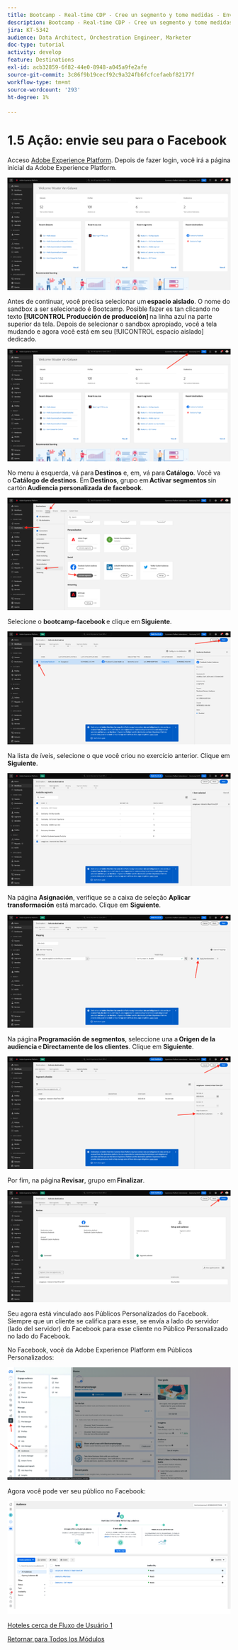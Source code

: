 ```yaml
---
title: Bootcamp - Real-time CDP - Cree un segmento y tome medidas - Envíe su segmento a DV360 - Brasil
description: Bootcamp - Real-time CDP - Cree un segmento y tome medidas - Envíe su segmento a DV360 - Brasil
jira: KT-5342
audience: Data Architect, Orchestration Engineer, Marketer
doc-type: tutorial
activity: develop
feature: Destinations
exl-id: acb32859-6f82-44e0-8948-a045a9fe2afe
source-git-commit: 3c86f9b19cecf92c9a324fb6fcfcefaebf82177f
workflow-type: tm+mt
source-wordcount: '293'
ht-degree: 1%

---
```


# 1.5 Ação: envie seu para o Facebook

Acceso [Adobe Experience Platform](https://experience.adobe.com/platform). Depois de fazer login, você irá a página inicial da Adobe Experience Platform.

![Ingesta de datos](./images/home.png)

Antes de continuar, você precisa selecionar um **espacio aislado**. O nome do sandbox a ser selecionado é Bootcamp. Posible fazer es tan clicando no texto **[!UICONTROL Producción de producción]** na linha azul na parte superior da tela. Depois de selecionar o sandbox apropiado, você a tela mudando e agora você está em seu [!UICONTROL espacio aislado] dedicado.

![Ingesta de datos](./images/sb1.png)

No menu à esquerda, vá para **Destinos** e, em, vá para **Catálogo**. Você va o **Catálogo de destinos**. Em **Destinos**, grupo em **Activar segmentos** sin cartón **Audiencia personalizada de facebook**.

![RTCDP](./images/rtcdpgoogleseg.png)

Selecione o **bootcamp-facebook** e clique em **Siguiente**.

![RTCDP](./images/rtcdpcreatedest2.png)

Na lista de íveis, selecione o que você criou no exercício anterior. Clique em **Siguiente**.

![RTCDP](./images/rtcdpcreatedest3.png)

Na página **Asignación**, verifique se a caixa de seleção **Aplicar transformación** está marcado. Clique em **Siguiente**.

![RTCDP](./images/rtcdpcreatedest4a.png)

Na página **Programación de segmentos**, seleccione una a **Origen de la audiencia** e **Directamente de los clientes**. Clique em **Siguiente**.

![RTCDP](./images/rtcdpcreatedest4.png)

Por fim, na página **Revisar**, grupo em **Finalizar**.

![RTCDP](./images/rtcdpcreatedest5.png)

Seu agora está vinculado aos Públicos Personalizados do Facebook. Siempre que un cliente se califica para esse, se envía a lado do servidor (lado del servidor) do Facebook para esse cliente no Público Personalizado no lado do Facebook.

No Facebook, você da Adobe Experience Platform em Públicos Personalizados:

![RTCDP](./images/rtcdpcreatedest5b.png)

Agora você pode ver seu público no Facebook:

![RTCDP](./images/rtcdpcreatedest5a.png)

[Hoteles cerca de Fluxo de Usuário 1](./uc1.md)

[Retornar para Todos los Módulos](../../overview.md)
